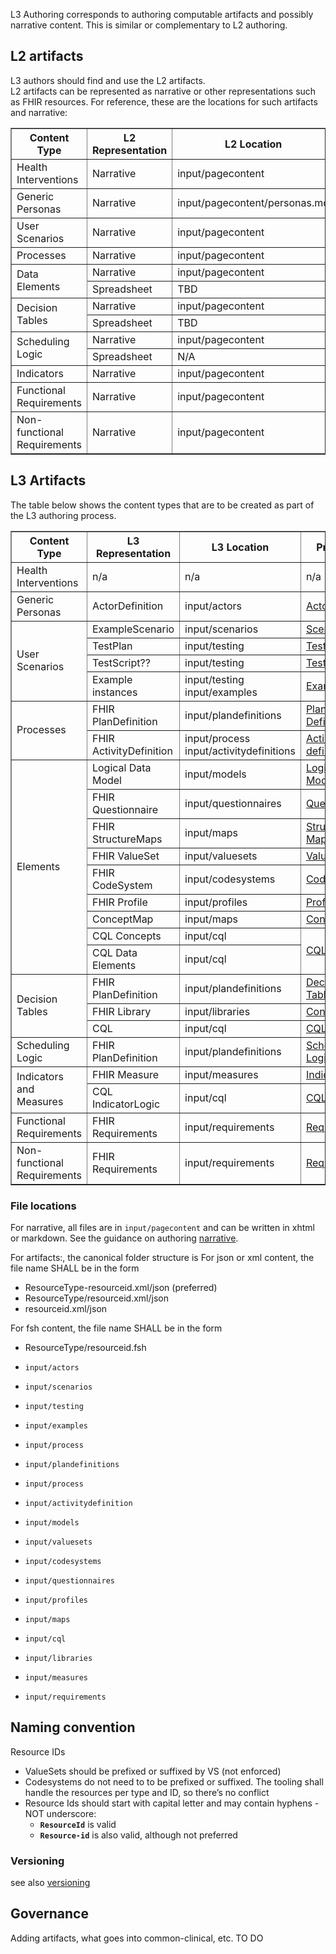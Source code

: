 L3 Authoring corresponds to authoring computable artifacts and possibly narrative content.
This is similar or complementary to L2 authoring.

## L2 artifacts
L3 authors should find and use the L2 artifacts.  
L2 artifacts can be represented as narrative or other representations such as FHIR resources. For reference, these are the locations for such artifacts and narrative:

<table border="1">
    <thead>
        <tr>
            <th>Content Type</th>
            <th>L2 Representation</th>
            <th>L2 Location</th>
        </tr>
    </thead>
    <tbody>
        <tr>
            <td>Health Interventions</td>
            <td>Narrative</td>
            <td>input/pagecontent</td>
        </tr>
        <tr>
            <td>Generic Personas</td>
            <td>Narrative</td>
            <td>input/pagecontent/personas.md</td>
        </tr>
        <tr>
            <td>User Scenarios</td>
            <td>Narrative</td>
            <td>input/pagecontent</td>
        </tr>
        <tr>
            <td>Processes</td>
            <td>Narrative</td>
            <td>input/pagecontent</td>
        </tr>
        <tr>
            <td rowspan="2">Data Elements</td>
            <td>Narrative</td>
            <td>input/pagecontent</td>
        </tr>
        <tr>
            <td>Spreadsheet</td>
            <td>TBD</td>
        </tr>
        <tr>
            <td rowspan="2">Decision Tables</td>
            <td>Narrative</td>
            <td>input/pagecontent</td>
        </tr>
        <tr>
            <td>Spreadsheet</td>
            <td>TBD</td>
        </tr>
        <tr>
            <td rowspan="2">Scheduling Logic</td>
            <td>Narrative</td>
            <td>input/pagecontent</td>
        </tr>
        <tr>
            <td>Spreadsheet</td>
            <td>N/A</td>
        </tr>
        <tr>
            <td>Indicators</td>
            <td>Narrative</td>
            <td>input/pagecontent</td>
        </tr>
        <tr>
            <td>Functional Requirements</td>
            <td>Narrative</td>
            <td>input/pagecontent</td>
        </tr>
        <tr>
            <td>Non-functional Requirements</td>
            <td>Narrative</td>
            <td>input/pagecontent</td>
        </tr>
    </tbody>
</table>


## L3 Artifacts
The table below shows the content types that are to be created as part of the L3 authoring process.

<table border="1">
    <thead>
        <tr>
            <th>Content Type</th>
            <th>L3 Representation</th>
            <th>L3 Location</th>
            <th>Procedure</th>
        </tr>
    </thead>
    <tbody>
        <tr>
            <td>Health Interventions</td>
            <td>n/a</td>
            <td>n/a</td>
            <td>n/a</td>
        </tr>
        <tr>
            <td>Generic Personas</td>
            <td>ActorDefinition</td>
            <td>input/actors</td>
            <td><a href="l3_personas.html">Actors</a></td>
        </tr>
        <tr>
            <td rowspan="4">User Scenarios</td>
            <td>ExampleScenario</td>
            <td>input/scenarios</td>
            <td><a href="l3_scenarios.html">Scenarios</a></td>
        </tr>
        <tr>
            <td>TestPlan</td>
            <td>input/testing</td>
            <td><a href="l3_testing.html">Testing</a></td>
        </tr>
        <tr>
            <td>TestScript??</td>
            <td>input/testing</td>
            <td><a href="l3_testing.html">Testing</a></td>
        </tr>
        <tr>
            <td>Example instances</td>
            <td>input/testing<br/>input/examples</td>
            <td><a href="l3_examples.html">Examples</a></td>
        </tr>
        <tr>
            <td rowspan="2">Processes</td>
            <td>FHIR PlanDefinition</td>
            <td>input/plandefinitions</td>
            <td><a href="l3_processes.html">Plan Definitions</a></td>
        </tr>
        <tr>
            <td>FHIR ActivityDefinition</td>
            <td>input/process<br/>input/activitydefinitions</td>
            <td><a href="l3_processes.html">Activity definitions</a></td>
        </tr>
        <tr>
            <td rowspan="9">Elements</td>
            <td>Logical Data Model</td>
            <td>input/models</td>
            <td><a href="l3_logicalmodels.html">Logical Models</a></td>
        </tr>
        <tr>
            <td>FHIR Questionnaire</td>
            <td>input/questionnaires</td>
            <td><a href="l3_codesystems.html">Questionnaires</a></td>
        </tr>
        <tr>
            <td>FHIR StructureMaps</td>
            <td>input/maps</td>
            <td><a href="l3_structuremaps.html">Structure Maps</a></td>
        </tr>
        <tr>
            <td>FHIR ValueSet</td>
            <td>input/valuesets</td>
            <td><a href="l3_valuesets.html">ValueSets</a></td>
        </tr>
        <tr>
            <td>FHIR CodeSystem</td>
            <td>input/codesystems</td>
            <td><a href="l3_codesystems.html">CodeSystems</a></td>
        </tr>
        <tr>
            <td>FHIR Profile</td>
            <td>input/profiles</td>
            <td><a href="l3_profiles.html">Profiles</a></td>
        </tr>
        <tr>
            <td>ConceptMap</td>
            <td>input/maps</td>
            <td><a href="l3_conceptmaps.html">Concept Maps</a></td>
        </tr>
        <tr>
            <td>CQL Concepts</td>
            <td>input/cql</td>
            <td rowspan="2"><a href="l3_cql.html">CQL</a></td>
        </tr>
        <tr>
            <td>CQL Data Elements</td>
            <td>input/cql</td>
        </tr>
        <tr>
            <td rowspan="3">Decision Tables</td>
            <td>FHIR PlanDefinition</td>
            <td>input/plandefinitions</td>
            <td><a href="l3_decisiontables.html">Decision Tables</a></td>
        </tr>
        <tr>
            <td>FHIR Library</td>
            <td>input/libraries</td>
            <td><a href="l3_conceptmaps.html">Concept Maps</a></td>
        </tr>
        <tr>
            <td>CQL</td>
            <td>input/cql</td>
            <td><a href="l3_cql.html">CQL</a></td>
        </tr>
        <tr>
            <td rowspan="1">Scheduling Logic</td>
            <td>FHIR PlanDefinition</td>
            <td>input/plandefinitions</td>
            <td rowspan="1"><a href="l3_schedulinglogic.html">Scheduling Logic</a></td>
        </tr>
        <tr>
            <td rowspan="2">Indicators and Measures</td>
            <td>FHIR Measure</td>
            <td>input/measures</td>
            <td rowspan="1"><a href="l3_indicators.html">Indicators</a></td>
        </tr>
        <tr>
            <td>CQL IndicatorLogic</td>
            <td>input/cql</td>
            <td><a href="l3_cql.html">CQL</a></td>
        </tr>
        <tr>
            <td>Functional Requirements</td>
            <td>FHIR Requirements</td>
            <td>input/requirements</td>
            <td><a href="l3_requirements.html">Requirements</a></td>
        </tr>
        <tr>
            <td>Non-functional Requirements</td>
            <td>FHIR Requirements</td>
            <td>input/requirements</td>
            <td><a href="l3_requirements.html">Requirements</a></td>
        </tr>
    </tbody>
</table>

### File locations
For narrative, all files are in `input/pagecontent` and can be written in xhtml or markdown.
See the guidance on authoring [narrative](narrative.html).

For artifacts:, the canonical folder structure is
For json or xml content, the file name SHALL be in the form
* ResourceType-resourceid.xml/json (preferred)
* ResourceType/resourceid.xml/json
* resourceid.xml/json

For fsh content, the file name SHALL be in the form
* ResourceType/resourceid.fsh

* `input/actors`
* `input/scenarios`
* `input/testing`
* `input/examples`
* `input/process`
* `input/plandefinitions`
* `input/process`
* `input/activitydefinition`
* `input/models`
* `input/valuesets`
* `input/codesystems`
* `input/questionnaires`
* `input/profiles`
* `input/maps`
* `input/cql`
* `input/libraries`
* `input/measures`
* `input/requirements`


## Naming convention

Resource IDs
* ValueSets should be prefixed or suffixed by VS (not enforced)
* Codesystems do not need to to be prefixed or suffixed. The tooling shall handle the resources per type and ID, so there’s no conflict
* Resource Ids should start with capital letter and may contain hyphens - NOT underscore: 
  * **`ResourceId`** is valid
  * **`Resource-id`** is also valid, although not preferred


### Versioning

see also [versioning](versioning.html)


## Governance
Adding artifacts, what goes into common-clinical, etc.
TO DO

